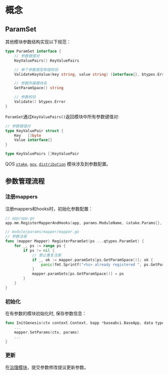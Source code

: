 # 概念

## ParamSet

其他模块参数结构实现以下规范：

```go
type ParamSet interface {
	// 参数键值对
	KeyValuePairs() KeyValuePairs

	// 单个参数类型和值校验
	ValidateKeyValue(key string, value string) (interface{}, btypes.Error)

	// 参数所属模块名
	GetParamSpace() string

	// 参数校验
	Validate() btypes.Error
}
```

`ParamSet`通过`KeyValuePairs()`返回模块中所有参数键值对:
```go
// 参数键值对
type KeyValuePair struct {
	Key   []byte
	Value interface{}
}

type KeyValuePairs []KeyValuePair
```

QOS [`stake`](../stake), [`gov`](../gov), [`distribution`](../distribution) 模块涉及到参数配置。

## 参数管理流程

### 注册mappers

注册mappers和hooks时，初始化参数配置：
```go
// app/app.go
app.mm.RegisterMapperAndHooks(app, params.ModuleName, &stake.Params{}, &distribution.Params{}, &gov.Params{})

// module/params/mapper/mapper.go
// 参数注册
func (mapper Mapper) RegisterParamSet(ps ...qtypes.ParamSet) {
	for _, ps := range ps {
		if ps != nil {
			// 禁止重复注册
			if _, ok := mapper.paramSets[ps.GetParamSpace()]; ok {
				panic(fmt.Sprintf("<%s> already registered ", ps.GetParamSpace()))
			}
			mapper.paramSets[ps.GetParamSpace()] = ps
		}
	}
}
```

### 初始化

在有参数的模块初始化时, 保存参数信息：
```go
func InitGenesis(ctx context.Context, bapp *baseabci.BaseApp, data types.GenesisState) []abci.ValidatorUpdate{
    ...
    mapper.SetParams(ctx, params)
    ...
}
```

### 更新

在[治理模块](../gov)，提交参数修改提议更新参数。
